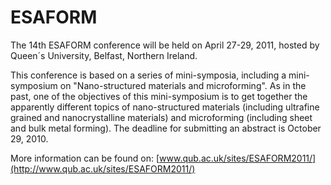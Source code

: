 # ESAFORM

The 14th ESAFORM conference will be held on April 27-29, 2011, hosted by Queen´s University, Belfast, Northern Ireland.
<!--break-->
This conference is based on a series of mini-symposia, including a mini-symposium on
"Nano-structured materials and microforming". As in the past, one of the objectives of this mini-symposium is to get together the apparently
different topics of nano-structured materials (including ultrafine grained and nanocrystalline materials) and microforming (including sheet and bulk metal forming). The deadline for submitting an abstract is October 29, 2010.  
  
More information can be found on: [www.qub.ac.uk/sites/ESAFORM2011/](http://www.qub.ac.uk/sites/ESAFORM2011/)